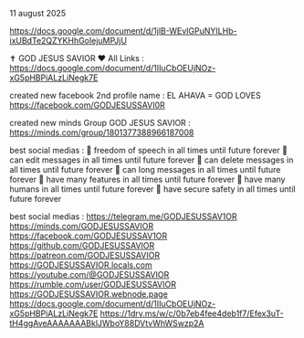 11 august 2025

https://docs.google.com/document/d/1jlB-WEvIGPuNYILHb-ixUBdTe2QZYKHhGoIejuMPJjU

✝️ GOD JESUS SAVIOR ❤️ All Links :
https://docs.google.com/document/d/1IIuCbOEUjNOz-xG5pHBPiALzLiNegk7E

created new facebook 2nd profile name :
EL AHAVA = GOD LOVES
https://facebook.com/GODJESUSSAVI0R

created new minds Group GOD JESUS SAVIOR :
https://minds.com/group/1801377388966187008

best social medias :
🙏 freedom of speech in all times until future forever
🙏 can edit messages in all times until future forever
🙏 can delete messages in all times until future forever
🙏 can long messages in all times until future forever
🙏 have many features in all times until future forever
🙏 have many humans in all times until future forever
🙏 have secure safety in all times until future forever

best social medias :
https://telegram.me/GODJESUSSAV1OR
https://minds.com/GODJESUSSAVIOR
https://facebook.com/GODJESUSSAV1OR
https://github.com/GODJESUSSAVIOR
https://patreon.com/GODJESUSSAVIOR
https://GODJESUSSAVIOR.locals.com
https://youtube.com/@GODJESUSSAVIOR
https://rumble.com/user/GODJESUSSAVIOR
https://GODJESUSSAVIOR.webnode.page
https://docs.google.com/document/d/1IIuCbOEUjNOz-xG5pHBPiALzLiNegk7E
https://1drv.ms/w/c/0b7eb4fee4deb1f7/Efex3uT-tH4ggAveAAAAAAABklJWboY88DVtvWhWSwzp2A

